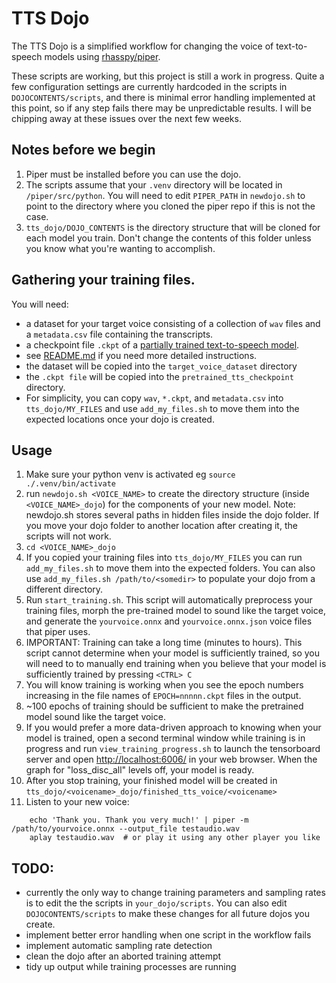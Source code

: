 # TTS Dojo

The TTS Dojo is a simplified workflow for changing the voice of text-to-speech models using [rhasspy/piper](https://github.com/rhasspy/piper).

These scripts are working, but this project is still a work in progress.   Quite a few configuration settings are currently hardcoded in the scripts in `DOJOCONTENTS/scripts`, and there is minimal error handling implemented at this point, so if any step fails there may be unpredictable results.   I will be chipping away at these issues over the next few weeks.


## Notes before we begin
1. Piper must be installed before you can use the dojo.
1. The scripts assume that your `.venv` directory will be located in `/piper/src/python`. You will need to edit `PIPER_PATH` in `newdojo.sh` to point to the directory where you cloned the piper repo if this is not the case.
3. `tts_dojo/DOJO_CONTENTS` is the directory structure that will be cloned for each model you train.  Don't change the contents of this folder unless you know what you're wanting to accomplish.


## Gathering your training files.
You will need: 
- a dataset for your target voice consisting of a collection of `wav` files and a `metadata.csv` file containing the transcripts.
- a checkpoint file `.ckpt` of a [partially trained text-to-speech model](https://huggingface.co/datasets/rhasspy/piper-checkpoints/tree/main).
- see [README.md](README.md) if you need more detailed instructions.
- the dataset will be copied into the `target_voice_dataset` directory
- the `.ckpt file` will be copied into the `pretrained_tts_checkpoint` directory.
- For simplicity, you can copy `wav`, `*.ckpt`, and `metadata.csv` into `tts_dojo/MY_FILES` and use `add_my_files.sh` to move them into the expected locations once your dojo is created.

## Usage
1. Make sure your python venv is activated eg `source ./.venv/bin/activate`
2. run `newdojo.sh <VOICE_NAME>` to create the directory structure (inside `<VOICE_NAME>_dojo`)  for the components of your new model.  Note: newdojo.sh stores several paths in hidden files inside the dojo folder.  If you move your dojo folder to another location after creating it, the scripts will not work.
3. `cd <VOICE_NAME>_dojo` 
4. If you copied your training files into `tts_dojo/MY_FILES` you can run `add_my_files.sh` to move them into the expected folders.  You can also use `add_my_files.sh /path/to/<somedir>` to populate your dojo from a different directory.
5. Run `start_training.sh`.  This script will automatically preprocess your training files, morph the pre-trained model to sound like the target voice, and generate the `yourvoice.onnx` and `yourvoice.onnx.json` voice files that piper uses.
6. IMPORTANT: Training can take a long time (minutes to hours).  This script cannot determine when your model is sufficiently trained, so you will need to to manually end training when you believe that your model is sufficiently trained by pressing `<CTRL> C`
7. You will know training is working when you see the epoch numbers increasing in the file names of `EPOCH=nnnnn.ckpt` files in the output.
8. ~100 epochs of training should be sufficient to make the pretrained model sound like the target voice.
9. If you would prefer a more data-driven approach to knowing when your model is trained, open a second terminal window while training is in progress and run `view_training_progress.sh` to launch the tensorboard server and open  [http://localhost:6006/](http://localhost:6006/) in your web browser.  When the graph for "loss_disc_all" levels off, your model is ready.
10. After you stop training, your finished model will be created in `tts_dojo/<voicename>_dojo/finished_tts_voice/<voicename>`
11. Listen to your new voice:
```
    echo 'Thank you. Thank you very much!' | piper -m /path/to/yourvoice.onnx --output_file testaudio.wav
    aplay testaudio.wav  # or play it using any other player you like
```

## TODO:
- currently the only way to change training parameters and sampling rates is to edit the the scripts in `your_dojo/scripts`.  You can also edit `DOJOCONTENTS/scripts` to make these changes for all future dojos you create.
- implement better error handling when one script in the workflow fails
- implement automatic sampling rate detection
- clean the dojo after an aborted training attempt
- tidy up output while training processes are running
  


